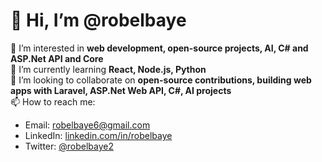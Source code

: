 # 👋 Hi, I’m @robelbaye
👀 I’m interested in **web development, open-source projects, AI, C# and ASP.Net API and Core**  
🌱 I’m currently learning **React, Node.js, Python**  
💞️ I’m looking to collaborate on **open-source contributions, building web apps with Laravel, ASP.Net Web API, C#, AI projects**  
📫 How to reach me:  
   - Email: robelbaye6@gmail.com  
   - LinkedIn: [linkedin.com/in/robelbaye](https://linkedin.com/in/robelbaye)  
   - Twitter: [@robelbaye2](https://twitter.com/robelbaye2)


<!---
robelbaye/robelbaye is a ✨ special ✨ repository because its `README.md` (this file) appears on your GitHub profile.
You can click the Preview link to take a look at your changes.
--->

